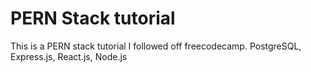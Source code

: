 # PERN Stack tutorial

This is a PERN stack tutorial I followed off freecodecamp. PostgreSQL, Express.js, React.js, Node.js
